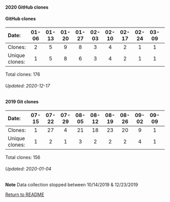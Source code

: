 #### 2020 GitHub clones
#### GitHub clones
Date:		  |  01-06   |       01-13   |       01-20   |       01-27   |       02-03   |       02-10   |       02-17   |       02-24   |       03-09   |       03-23   |       04-06   |       04-13   |       04-20   |       04-27   |       05-04   |       05-11   |       05-18   |       05-25   |       06-01   |       06-08   |       06-15   |  06-22  |  06-29  |  07-13  |  07-20  |  07-27  |  08-10  |  08-24  |  08-31  |  09-07  |  09-14  |  09-21  |  09-28  |  10-05  |  10-12  |  10-19  |  10-26  |  11-02  |  11-09  |  11-16  |  11-23  |   11-30  |  12-07  |  12-14
|:---     |:---:  |:---:  |:---:  |:---:  |:---:  |:---:  |:---:  |:---:  |:---:  |:---:  |:---:  |:---:  |:---:  |:---:  |:---:  |:---:  |:---:  |:---:  |:---:  |:---:  |:---:  |:---:  |:---:  |:---:  |:---:  |:---:  |:---:  |:---:  |:---:  |:---:  |:---:  |:---:  |:---:  |:---:  |:---:  |:---:  |:---:  |:---:  |:---:  |:---:  |:---:  |:---:  |:---:  |:---:
Clones:		  |   2       |       5       |       9       |       8       |       3       |       4       |       2       |       1       |       1       |       1       |       2       |       3       |       5       |       1       |       15      |       1       |       2       |       2       |       4       |       2       |       3       |  1      |  1      |  2      |  1      |  2      |  11     |  6      |  1      |  5      |  1      |  3      |  10     |  2      |  9      |  10     |  5      |  2      |  4      |  1      |  13     |   3      |  4      |  3
Unique            clones:  |  1       |       5       |       8       |       6       |       3       |       4       |       2       |       1       |       1       |       1       |       2       |       3       |       3       |       1       |       12      |       1       |       2       |       2       |       4       |       2       |       3  |      1  |      1  |      2  |      1  |      2  |      7  |      5  |      1  |      5  |      1  |      3  |      8  |      2  |      7  |      7  |      5  |      2  |      4  |      1  |      10  |      3  |      4  |      3

Total clones: 176
###### Updated: 2020-12-17

#### 2019 Git clones
Date:    |        07-15   |       07-22   |       07-29   |       08-05   |       08-12   |       08-19   |       08-26   |       09-02   |  09-09  |  09-16  |  09-23  |  09-30  |  10-07  |  12-09  |  12-16  |  12-23 | 12-30
|:---    |:---:   |:---:  |:---:  |:---:  |:---:  |:---:  |:---:  |:---:  |:---:  |:---:  |:---:  |:---:  |:---:  |:---:  |:---:  |:---: |:---:
Clones:  |        1       |       27      |       4       |       21      |       18      |       23      |       20      |       9       |  1      |  2      |  1      |  2      |  9      |  4      |  1      |  8 | 5
Unique   clones:  |       1       |       2       |       1       |       3       |       2       |       2       |       2       |       4  |      1  |      2  |      1  |      2  |      6  |      4  |      1  |      7 | 4

Total clones: 156
###### Updated: 2020-01-04
**Note**  Data collection stopped between 10/14/2019 & 12/23/2019

[Return to README](https://github.com/BradleyA/user-files/blob/master/README.md)
